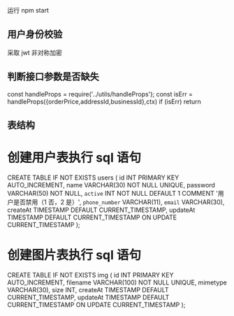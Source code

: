 运行 npm start

## 用户身份校验

采取 jwt 非对称加密

## 判断接口参数是否缺失

const handleProps = require('../utils/handleProps');
const isErr = handleProps({orderPrice,addressId,businessId},ctx)
if (isErr) return

## 表结构

# 创建用户表执行 sql 语句

CREATE TABLE IF NOT EXISTS users (
id INT PRIMARY KEY AUTO_INCREMENT,
name VARCHAR(30) NOT NULL UNIQUE,
password VARCHAR(50) NOT NULL,
`active` INT NOT NULL DEFAULT 1 COMMENT '用户是否禁用（1 否，2 是）',
`phone_number` VARCHAR(11),
`email` VARCHAR(30),
createAt TIMESTAMP DEFAULT CURRENT_TIMESTAMP,
updateAt TIMESTAMP DEFAULT CURRENT_TIMESTAMP ON UPDATE CURRENT_TIMESTAMP
);

# 创建图片表执行 sql 语句

CREATE TABLE IF NOT EXISTS img (
id INT PRIMARY KEY AUTO_INCREMENT,
filename VARCHAR(100) NOT NULL UNIQUE,
mimetype VARCHAR(30),
size INT,
createAt TIMESTAMP DEFAULT CURRENT_TIMESTAMP,
updateAt TIMESTAMP DEFAULT CURRENT_TIMESTAMP ON UPDATE CURRENT_TIMESTAMP
);
